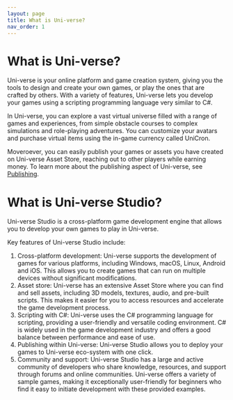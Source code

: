 ```yaml
---
layout: page
title: What is Uni-verse?
nav_order: 1
---
```


# What is Uni-verse?

Uni-verse is your online platform and game creation system, giving you the tools to design and create your own games, or play the ones that are crafted by others. With a variety of features, Uni-verse lets you develop your games using a scripting programming language very similar to C#.

In Uni-verse, you can explore a vast virtual universe filled with a range of games and experiences, from simple obstacle courses to complex simulations and role-playing adventures. You can customize your avatars and purchase virtual items using the in-game currency called UniCron.

Moveroever, you can easily publish your games or assets you have created on Uni-verse Asset Store, reaching out to other players while earning money. To learn more about the publishing aspect of Uni-verse, see [Publishing](publishing.md).

# What is Uni-verse Studio?

Uni-verse Studio is a cross-platform game development engine that allows you to develop your own games to play in Uni-verse.

Key features of Uni-verse Studio include:

1. Cross-platform development: Uni-verse supports the development of games for various platforms, including Windows, macOS, Linux, Android and iOS. This allows you to create games that can run on multiple devices without significant modifications.
2. Asset store: Uni-verse has an extensive Asset Store where you can find and sell assets, including 3D models, textures, audio, and pre-built scripts. This makes it easier for you to access resources and accelerate the game development process.
3. Scripting with C#: Uni-verse uses the C# programming language for scripting, providing a user-friendly and versatile coding environment. C# is widely used in the game development industry and offers a good balance between performance and ease of use.
4. Publishing within Uni-verse: Uni-verse Studio allows you to deploy your games to Uni-verse eco-system with one click.
5. Community and support: Uni-verse Studio has a large and active community of developers who share knowledge, resources, and support through forums and online communities. Uni-verse offers a variety of sample games, making it exceptionally user-friendly for beginners who find it easy to initiate development with these provided examples.
